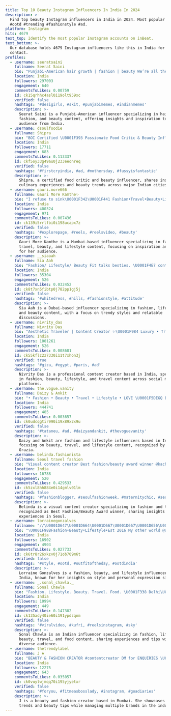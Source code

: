 ```yaml
---
title: Top 10 Beauty Instagram Influencers In India In 2024
description: >-
  Find top beauty Instagram influencers in India in 2024. Most popular hashtags:
  #ootd #trending #fashionstyle #ad.
platform: Instagram
hits: 4679
text_top: Identify the most popular Instagram accounts on inBeat.
text_bottom: >-
  Our database holds 4679 Instagram influencers like this in India for you to
  contact.
profiles:
  - username: seeratsaini
    fullname: Seerat Saini
    bio: "Punjabi-American hair growth | fashion | beauty We’re all the universe pretending to be individuals \U0001F98B"
    location: India
    followers: 297003
    engagement: 640
    commentsToLikes: 0.00759
    id: ck15qrhhc4asl0i19olt959xc
    verified: false
    hashtags: '#desigirls, #skit, #punjabimemes, #indianmemes'
    description: >-
      Seerat Saini is a Punjabi-American influencer specializing in hair growth,
      fashion, and beauty content, offering insights and inspiration to her
      audience from India.
  - username: dsoulfoodie
    fullname: Shipra
    bio: "BOI Certified \U0001F393 Passionate Food Critic & Beauty Influencer By ❤ \U0001F91DEmail or DM For Paid Collabs. Lucknow \U0001F449 Delhi \U0001F449 Kolkata \U0001F449 Bengaluru \U0001F449 UP \U0001F449 Mumbai \U0001F449"
    location: India
    followers: 17711
    engagement: 683
    commentsToLikes: 0.113337
    id: ckf5oy33g49au0j233eeonreq
    verified: false
    hashtags: '#firstcryindia, #ad, #mothersday, #fussyisfantastic'
    description: >-
      Shipra, a certified food critic and beauty influencer, shares insights on
      culinary experiences and beauty trends across major Indian cities.
  - username: gauri.more666
    fullname: Gauri More Kamthe✨
    bio: "I refuse to sink\U0001F342\U0001F441 Fashion•Travel•Beauty•Lifestyle \U0001F4CD Mumbai,INDIA"
    location: India
    followers: 400324
    engagement: 971
    commentsToLikes: 0.007436
    id: ck139i5rrlfbi0i198ucapx7z
    verified: false
    hashtags: '#explorepage, #reels, #reelsvideo, #beauty'
    description: >-
      Gauri More Kamthe is a Mumbai-based influencer specializing in fashion,
      travel, beauty, and lifestyle content, focusing on inspiration and trends
      for her audience.
  - username: __siaaah
    fullname: Sia Aah
    bio: "Fashion/ Lifestyle/ Beauty Fit talks besties. \U0001F4E7 contact.siaaah@gmail.com \U0001F4CDDubai \U0001F1E6\U0001F1EA #shoeaholic #shopaholic"
    location: India
    followers: 35304
    engagement: 526
    commentsToLikes: 0.032452
    id: ck8t7xn5fibtp0j782pp1gj5j
    verified: false
    hashtags: '#whitedress, #hills, #fashionstyle, #attitude'
    description: >-
      Sia Aah is a Dubai-based influencer specializing in fashion, lifestyle,
      and beauty content, with a focus on trendy styles and relatable
      discussions.
  - username: nivrity_das
    fullname: Nivrity Das
    bio: "Aesthetic Traveler | Content Creator ✨\U0001F984 Luxury • Travel • Fashion • Beauty • Lifestyle \U0001F30F Business Enquiries : nivritydas@gmail.com \U0001F4E7 \U0001F4CDKolkata | Mumbai"
    location: India
    followers: 1001261
    engagement: 526
    commentsToLikes: 0.008681
    id: ck55kflz2z7330i11t7xhon3j
    verified: true
    hashtags: '#giza, #egypt, #paris, #ad'
    description: >-
      Nivrity Das is a professional content creator based in India, specializing
      in fashion, beauty, lifestyle, and travel content across social media
      platforms.
  - username: the.vogue.vanity
    fullname: Daizy & Ankit
    bio: "• Fashion • Beauty • Travel • Lifestyle • LOVE \U0001F5DE️GQ Best Dressed’22 \U0001F3C6Grazia X Myntra Couple Influencer’23 Believe you can & you are halfway there ✨"
    location: India
    followers: 444741
    engagement: 485
    commentsToLikes: 0.003657
    id: ck0udcqgtir990i19x89x2x9u
    verified: false
    hashtags: '#tataneu, #ad, #daizyandankit, #thevoguevanity'
    description: >-
      Daizy and Ankit are fashion and lifestyle influencers based in India,
      focusing on beauty, travel, and lifestyle content, recognized by GQ and
      Grazia.
  - username: belinda.fashionista
    fullname: Seoul travel fashion
    bio: "Visual content creator Best fashion/beauty award winner @kachenmagazine Global Seoulmate 2023 @visitseoul_official \U0001F1F0\U0001F1F7 Sharing fashion and travel tips\U0001F4CD"
    location: India
    followers: 16788
    engagement: 520
    commentsToLikes: 0.429533
    id: ck5zxl8hh884e0i14gmlv01lm
    verified: false
    hashtags: '#fashionblogger, #seoulfashionweek, #maternitychic, #seoulcafe'
    description: >-
      Belinda is a visual content creator specializing in fashion and travel,
      recognized as Best Fashion/Beauty Award winner, sharing insights from her
      experiences in Seoul.
  - username: lorrainegonzalves
    fullname: "//\U0001D647\U0001D664\U0001D667\U0001D667\U0001D656\U0001D65E\U0001D663\U0001D65A \U0001D642\U0001D664\U0001D663\U0001D66F\U0001D656\U0001D661\U0001D66B\U0001D65A\U0001D668//"
    bio: "\U0001F98BFashion•Beauty•Lifestyle•Est 2016 My other world @styledbygonzalves @tailoredfromscratch \U0001F399TEDx Talk: Styling my Dreams✨"
    location: India
    followers: 16902
    engagement: 4903
    commentsToLikes: 0.027733
    id: ck6tr8r26xkzv0j71ob709m6t
    verified: false
    hashtags: '#style, #ootd, #outfitoftheday, #ootdindia'
    description: >-
      Lorraine Gonzalves is a fashion, beauty, and lifestyle influencer based in
      India, known for her insights on style and personal expression since 2016.
  - username: _.sonal_chawla._
    fullname: Sonal Chawla
    bio: "Fashion. Lifestyle. Beauty. Travel. Food. \U0001F338 Delhi\U0001F4CD DM for Collaboration/ Event/ PR \U0001F48C Back up account @sonalchawlaa Amazon influence \U0001F447\U0001F3FB"
    location: India
    followers: 10994
    engagement: 449
    commentsToLikes: 0.147302
    id: ck135ady40ie60i191ypdzqnm
    verified: false
    hashtags: '#viralvideo, #kufri, #reelsinstagram, #sky'
    description: >-
      Sonal Chawla is an Indian influencer specializing in fashion, lifestyle,
      beauty, travel, and food content, sharing experiences and tips with a
      diverse audience.
  - username: thetrendylabel
    fullname: J ☘️
    bio: "BEAUTY & FASHION CREATOR #contentcreator DM for ENQUIRIES \U0001F4E9 \U0001F4CDMUMBAI Owner : @houseofnishq @lushnailsbyj @watch_melearn"
    location: India
    followers: 12275
    engagement: 643
    commentsToLikes: 0.035057
    id: ck0vuylwjmqq70i195yjyetxr
    verified: false
    hashtags: '#foryou, #fitmeasbosslady, #instagram, #goadiaries'
    description: >-
      J is a beauty and fashion creator based in Mumbai. She showcases style
      trends and beauty tips while managing multiple brands in the industry.
---
```


